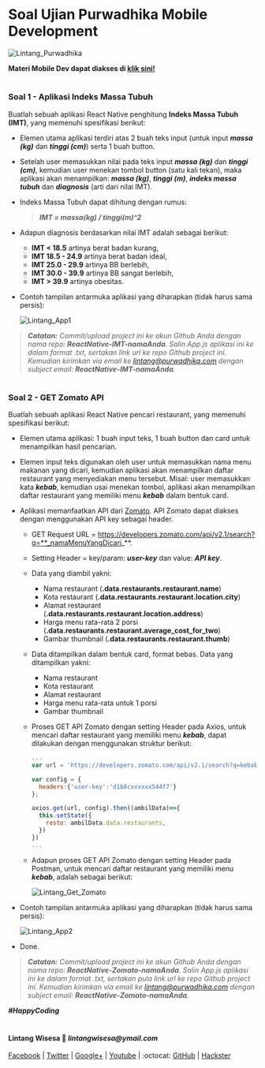 # Soal Ujian Purwadhika Mobile Development

![Lintang_Purwadhika](https://static.wixstatic.com/media/2e6af2_f69a4271c3534ae1869a7ed63e278b2b~mv2.png/v1/fill/w_246,h_39,al_c,usm_0.66_1.00_0.01/2e6af2_f69a4271c3534ae1869a7ed63e278b2b~mv2.png)

**Materi Mobile Dev dapat diakses di [klik sini!](https://github.com/LintangWisesa/Purwadhika-JC04-04_Mobile)**

#
### **Soal 1 - Aplikasi Indeks Massa Tubuh**

Buatlah sebuah aplikasi React Native penghitung **Indeks Massa Tubuh (IMT)**, yang memenuhi spesifikasi berikut:

- Elemen utama aplikasi terdiri atas 2 buah teks input (untuk input _**massa (kg)**_ dan _**tinggi (cm)**_) serta 1 buah button.

- Setelah user memasukkan nilai pada teks input _**massa (kg)**_ dan _**tinggi (cm)**_, kemudian user menekan tombol button (satu kali tekan), maka aplikasi akan menampilkan: _**massa (kg)**_, _**tinggi (m)**_, _**indeks massa tubuh**_ dan _**diagnosis**_ (arti dari nilai IMT).

- Indeks Massa Tubuh dapat dihitung dengan rumus:
  
  >__*IMT = massa(kg) / tinggi(m)^2*__

- Adapun diagnosis berdasarkan nilai IMT adalah sebagai berikut:
  - **IMT < 18.5** artinya berat badan kurang,
  - **IMT 18.5 - 24.9** artinya berat badan ideal,
  - __IMT 25.0 - 29.9__ artinya BB berlebih,
  - **IMT 30.0 - 39.9** artinya BB sangat berlebih,
  - **IMT > 39.9** artinya obesitas.

- Contoh tampilan antarmuka aplikasi yang diharapkan (tidak harus sama persis):

  ![Lintang_App1](https://2.bp.blogspot.com/-cJ0XRmZOoNI/WujSaxugEbI/AAAAAAAAEEU/3Epu_8TeoFgGCEonRUChPKMYe9HK_6jSwCLcBGAs/s1600/soal1.png)

>_**Catatan:**_ *Commit/upload project ini ke akun Github Anda dengan nama repo: **ReactNative-IMT-namaAnda**. Salin App.js aplikasi ini ke dalam format .txt, sertakan link url ke repo Github project ini. Kemudian kirimkan via email ke lintang@purwadhika.com dengan subject email: __ReactNative-IMT-namaAnda__.*

#
### **Soal 2 - GET Zomato API**

Buatlah sebuah aplikasi React Native pencari restaurant, yang memenuhi spesifikasi berikut:

- Elemen utama aplikasi: 1 buah input teks, 1 buah button dan card untuk menampilkan hasil pencarian.

- Elemen input teks digunakan oleh user untuk memasukkan nama menu makanan yang dicari, kemudian aplikasi akan menampilkan daftar restaurant yang menyediakan menu tersebut. Misal: user memasukkan kata _**kebab**_, kemudian usai menekan tombol, aplikasi akan menampilkan daftar restaurant yang memiliki menu _**kebab**_ dalam bentuk card.

- Aplikasi memanfaatkan API dari [Zomato](https://developers.zomato.com/api). API Zomato dapat diakses dengan menggunakan API key sebagai header.
  
  - GET Request URL = https://developers.zomato.com/api/v2.1/search?q=**_namaMenuYangDicari_**.
  
  - Setting Header = key/param: **_user-key_** dan value: _**API key**_.
  
  - Data yang diambil yakni:
    - Nama restaurant (**.data.restaurants.restaurant.name**)
    - Kota restaurant (__.data.restaurants.restaurant.location.city__)
    - Alamat restaurant (__.data.restaurants.restaurant.location.address__)
    - Harga menu rata-rata 2 porsi (__.data.restaurants.restaurant.average_cost_for_two__)
    - Gambar thumbnail (__.data.restaurants.restaurant.thumb__)

  - Data ditampilkan dalam bentuk card, format bebas. Data yang ditampilkan yakni:
    - Nama restaurant 
    - Kota restaurant 
    - Alamat restaurant 
    - Harga menu rata-rata untuk 1 porsi 
    - Gambar thumbnail

  - Proses GET API Zomato dengan setting Header pada Axios, untuk mencari daftar restaurant yang memiliki menu __*kebab*__, dapat dilakukan dengan menggunakan struktur berikut:
    ```javascript
    ...
    var url = 'https://developers.zomato.com/api/v2.1/search?q=kebab';
    
    var config = {
      headers:{'user-key':'d1b8cxxxxxx544f7'}
    };

    axios.get(url, config).then((ambilData)=>{
      this.setState({
        resto: ambilData.data.restaurants,
      })
    })
    ...
    ``` 

  - Adapun proses GET API Zomato dengan setting Header pada Postman, untuk mencari daftar restaurant yang memiliki menu __*kebab*__, adalah sebagai berikut:

    ![Lintang_Get_Zomato](https://3.bp.blogspot.com/-9s6KfiCp3-0/Wuji-Z571YI/AAAAAAAAEEs/3Is7s87qa2s98O8OFUEsVbwFp7FLH0xngCLcBGAs/s1600/soal2a.png)

- Contoh tampilan antarmuka aplikasi yang diharapkan (tidak harus sama persis):

  ![Lintang_App2](https://3.bp.blogspot.com/-KV1W_AYbKq0/WujSbM1WU0I/AAAAAAAAEEg/198vHDMSz9Ahy9nHjPOcvQ6prrqIkTWlgCPcBGAYYCw/s1600/soal2.png)

- Done.

>_**Catatan:**_ *Commit/upload project ini ke akun Github Anda dengan nama repo: **ReactNative-Zomato-namaAnda**. Salin App.js aplikasi ini ke dalam format .txt, sertakan pula link url ke repo Github project ini. Kemudian kirimkan via email ke lintang@purwadhika.com dengan subject email: __ReactNative-Zomato-namaAnda__.*

*__#HappyCoding__*

#

#### Lintang Wisesa :love_letter: _lintangwisesa@ymail.com_

[Facebook](https://www.facebook.com/lintangbagus) | 
[Twitter](https://twitter.com/Lintang_Wisesa) |
[Google+](https://plus.google.com/u/0/+LintangWisesa1) |
[Youtube](https://www.youtube.com/user/lintangbagus) | 
:octocat: [GitHub](https://github.com/LintangWisesa) |
[Hackster](https://www.hackster.io/lintangwisesa)
